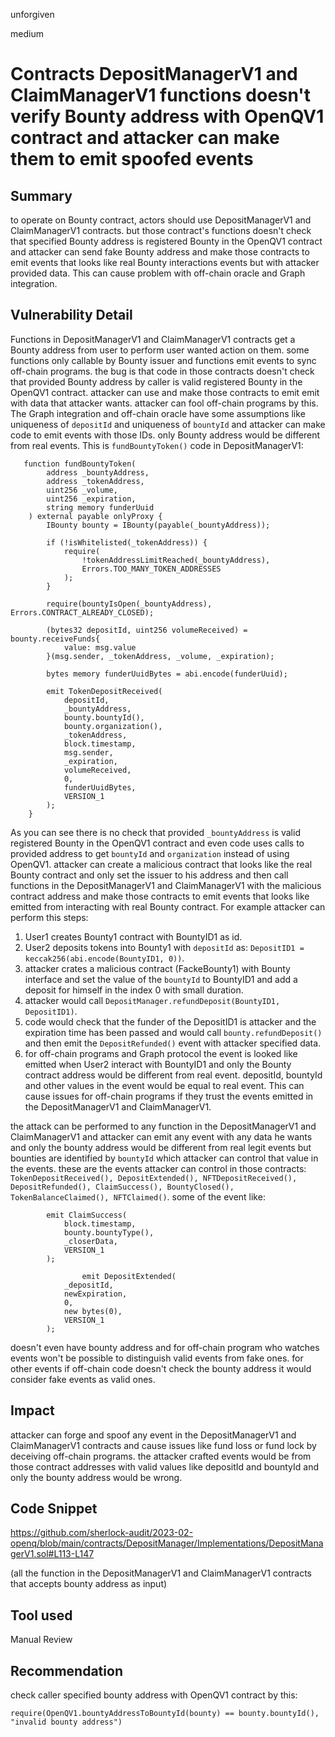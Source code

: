 unforgiven

medium

# Contracts DepositManagerV1 and ClaimManagerV1 functions doesn't verify Bounty address with OpenQV1 contract and attacker can make them to emit spoofed events

## Summary
to operate on Bounty contract, actors should use DepositManagerV1 and ClaimManagerV1 contracts. but those contract's functions doesn't check that specified Bounty address is registered Bounty in the OpenQV1 contract and attacker can send fake Bounty address and make those contracts to emit events that looks like real Bounty interactions events but with attacker provided data. This can cause problem with off-chain oracle and Graph integration.

## Vulnerability Detail
Functions in DepositManagerV1 and ClaimManagerV1 contracts get a Bounty address from user to perform user wanted action on them. some functions only callable by Bounty issuer and functions emit events to sync off-chain programs. the bug is that code in those contracts doesn't check that provided Bounty address by caller is valid registered Bounty in the OpenQV1 contract. attacker can use and make those contracts to emit emit with data that attacker wants. attacker can fool off-chain programs by this. The Graph integration and off-chain oracle have some assumptions like uniqueness of `depositId` and uniqueness of `bountyId` and attacker can make code to emit events with those IDs. only Bounty address would be different from real events.
This is `fundBountyToken()` code in DepositManagerV1:
```solidity
   function fundBountyToken(
        address _bountyAddress,
        address _tokenAddress,
        uint256 _volume,
        uint256 _expiration,
        string memory funderUuid
    ) external payable onlyProxy {
        IBounty bounty = IBounty(payable(_bountyAddress));

        if (!isWhitelisted(_tokenAddress)) {
            require(
                !tokenAddressLimitReached(_bountyAddress),
                Errors.TOO_MANY_TOKEN_ADDRESSES
            );
        }

        require(bountyIsOpen(_bountyAddress), Errors.CONTRACT_ALREADY_CLOSED);

        (bytes32 depositId, uint256 volumeReceived) = bounty.receiveFunds{
            value: msg.value
        }(msg.sender, _tokenAddress, _volume, _expiration);

        bytes memory funderUuidBytes = abi.encode(funderUuid);

        emit TokenDepositReceived(
            depositId,
            _bountyAddress,
            bounty.bountyId(),
            bounty.organization(),
            _tokenAddress,
            block.timestamp,
            msg.sender,
            _expiration,
            volumeReceived,
            0,
            funderUuidBytes,
            VERSION_1
        );
    }
```
As you can see there is no check that provided `_bountyAddress` is valid registered Bounty in the OpenQV1 contract and even code uses calls to provided address to get `bountyId` and `organization` instead of using OpenQV1. attacker can create a malicious contract that looks like the real Bounty contract and only set the issuer to his address and then call functions in the DepositManagerV1 and ClaimManagerV1 with the malicious contract address and make those contracts to emit events that looks like emitted from interacting with real Bounty contract.
For example attacker can perform this steps:
1. User1 creates Bounty1 contract with BountyID1 as id.
2. User2 deposits tokens into Bounty1 with `depositId` as: `DepositID1 = keccak256(abi.encode(BountyID1, 0))`.
3. attacker crates a malicious contract (FackeBounty1) with Bounty interface and set the value of the `bountyId` to BountyID1 and add a deposit for himself in the index 0 with small duration.
4. attacker would call `DepositManager.refundDeposit(BountyID1, DepositID1)`.
5. code would check that the funder of the DepositID1 is attacker and the expiration time has been passed and would call `bounty.refundDeposit()` and then emit the `DepositRefunded()` event with attacker specified data. 
6. for off-chain programs and Graph protocol the event is looked like emitted when User2 interact with BountyID1 and only the Bounty contract address would be different from real event. depositId, bountyId and other values in the event would be equal to real event. This can cause issues for off-chain programs if they trust the events emitted in the DepositManagerV1 and ClaimManagerV1.

the attack can be performed to any function in the DepositManagerV1 and ClaimManagerV1 and attacker can emit any event with any data he wants and only the bounty address would be different from real legit events but bounties are identified by `bountyId` which attacker can control that value in the events. these are the events attacker can control in those contracts: `TokenDepositReceived(), DepositExtended(), NFTDepositReceived(), DepositRefunded(), ClaimSuccess(), BountyClosed(), TokenBalanceClaimed(), NFTClaimed()`. some of the event like:
```solidity
        emit ClaimSuccess(
            block.timestamp,
            bounty.bountyType(),
            _closerData,
            VERSION_1
        );
        
                emit DepositExtended(
            _depositId,
            newExpiration,
            0,
            new bytes(0),
            VERSION_1
        );
```
doesn't even have bounty address and for off-chain program who watches events won't be possible to distinguish valid events from fake ones. for other events if off-chain code doesn't check the bounty address it would consider fake events as valid ones.

## Impact
attacker can forge and spoof any event in the DepositManagerV1 and ClaimManagerV1 contracts and cause issues like fund loss or fund lock by deceiving off-chain programs. the attacker crafted events would be from those contract addresses with valid values like depositId and bountyId and only the bounty address would be wrong.

## Code Snippet
https://github.com/sherlock-audit/2023-02-openq/blob/main/contracts/DepositManager/Implementations/DepositManagerV1.sol#L113-L147

(all the function in the DepositManagerV1 and ClaimManagerV1 contracts that accepts bounty address as input)

## Tool used
Manual Review

## Recommendation
check caller specified bounty address with OpenQV1 contract by this:
```solidity
require(OpenQV1.bountyAddressToBountyId(bounty) == bounty.bountyId(), "invalid bounty address")
```